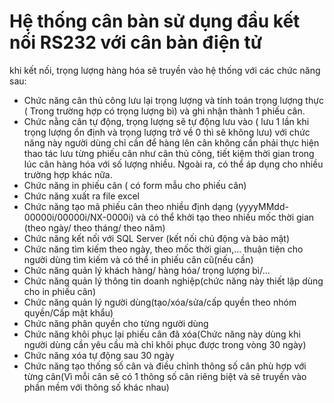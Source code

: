# Hệ thống cân bàn sử dụng đầu kết nối RS232 với cân bàn điện tử
khi kết nối, trọng lượng hàng hóa sẽ truyền vào hệ thống với các chức năng sau:
+ Chức năng cân thủ công lưu lại trọng lượng và tính toán trọng lượng thực ( Trong trường hợp có trọng lượng bì) và ghi nhận thành 1 phiếu cân.
+ Chức nằng cân tự động, trọng lượng sẽ tự động lưu vào ( lưu 1 lần khi trọng lượng ổn định và trọng lượng trở về 0 thì sẽ không lưu) với chức năng này người dùng chỉ cần để hàng lên cân không cần phải thực hiện thao tác lưu từng phiếu cân như cân thủ công, tiết kiệm thời gian trong lúc cân hàng hóa với số lượng nhiều. Ngoài ra, có thể áp dụng cho nhiều trường hợp khác nữa.
+ Chức năng in phiếu cân ( có form mẫu cho phiếu cân)
+ Chức năng xuất ra file excel
+ Chức năng tạo mã phiếu cân theo nhiều định dạng (yyyyMMdd-00000i/00000i/NX-0000i) và có thể khởi tạo theo nhiều mốc thời gian (theo ngày/ theo tháng/ theo năm)
+ Chức năng kết nối với SQL Server (kết nối chủ động và bảo mật)
+ Chức năng tìm kiếm theo ngày, theo mốc thời gian,... thuận tiện cho người dùng tìm kiếm và có thể in phiếu cân cũ(nếu cần)
+ Chức năng quản lý khách hàng/ hàng hóa/ trọng lượng bì/...
+ Chức năng quản lý thông tin doanh nghiệp(chức năng này thiết lập dùng cho in phiếu cân)
+ Chức năng quản lý người dùng(tạo/xóa/sửa/cấp quyền theo nhóm quyền/Cấp mật khẩu)
+ Chức năng phân quyền cho từng người dùng
+ Chức năng khôi phục lại phiếu cân đã xóa(Chức năng này dùng khi người dùng cần yêu cầu mà chỉ khôi phục được trong vòng 30 ngày)
+ Chức năng xóa tự động sau 30 ngày
+ Chức năng tạo thống số cân và điều chỉnh thông số cân phù hợp với từng cân(Vì mỗi cân sẽ có 1 thông số cân riêng biệt và sẽ truyền vào phần mềm với thông số khác nhau) 
